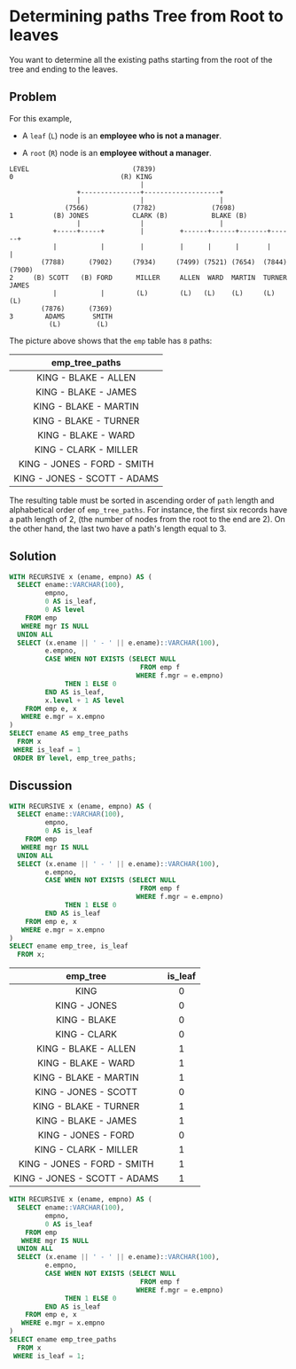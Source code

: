 # Determining paths Tree from Root to leaves

You want to determine all the existing paths starting from the root of the tree and ending to the leaves.


## Problem

For this example,

- A `leaf` (`L`) node is an **employee who is not a manager**.

- A `root` (`R`) node is an **employee without a manager**.

```console
LEVEL                          (7839)
0                           (R) KING
                                 |
                 +---------------+-------------------+
                 |               |                   |
              (7566)           (7782)              (7698)
1          (B) JONES           CLARK (B)           BLAKE (B)
                 |               |                   |
           +-----+-----+         |         +------+------+-------+------+
           |           |         |         |      |      |       |      |
        (7788)      (7902)     (7934)     (7499) (7521) (7654)  (7844)  (7900)
2     (B) SCOTT   (B) FORD      MILLER     ALLEN  WARD  MARTIN  TURNER  JAMES
           |           |        (L)        (L)   (L)    (L)     (L)    (L)
        (7876)      (7369)
3        ADAMS       SMITH
          (L)         (L)
```


The picture above shows that the `emp` table has `8` paths:

|emp_tree_paths|
|:----------------------------:|
|KING - BLAKE - ALLEN|
|KING - BLAKE - JAMES|
|KING - BLAKE - MARTIN|
|KING - BLAKE - TURNER|
|KING - BLAKE - WARD|
|KING - CLARK - MILLER|
|KING - JONES - FORD - SMITH|
|KING - JONES - SCOTT - ADAMS|

The resulting table must be sorted in ascending order of `path` length and alphabetical order of `emp_tree_paths`. For instance, the first six records have a path length of 2, (the number of nodes from the root to the end are 2). On the other hand, the last two have a path's length equal to 3.


## Solution

```SQL
WITH RECURSIVE x (ename, empno) AS (
  SELECT ename::VARCHAR(100),
         empno,
         0 AS is_leaf,
         0 AS level
    FROM emp
   WHERE mgr IS NULL
  UNION ALL
  SELECT (x.ename || ' - ' || e.ename)::VARCHAR(100),
         e.empno,
         CASE WHEN NOT EXISTS (SELECT NULL
                                 FROM emp f
                                WHERE f.mgr = e.empno)
              THEN 1 ELSE 0
         END AS is_leaf,
         x.level + 1 AS level
    FROM emp e, x
   WHERE e.mgr = x.empno
)
SELECT ename AS emp_tree_paths
  FROM x
 WHERE is_leaf = 1
 ORDER BY level, emp_tree_paths;
```


## Discussion

```SQL
WITH RECURSIVE x (ename, empno) AS (
  SELECT ename::VARCHAR(100),
         empno,
         0 AS is_leaf
    FROM emp
   WHERE mgr IS NULL
  UNION ALL
  SELECT (x.ename || ' - ' || e.ename)::VARCHAR(100),
         e.empno,
         CASE WHEN NOT EXISTS (SELECT NULL
                                 FROM emp f
                                WHERE f.mgr = e.empno)
              THEN 1 ELSE 0
         END AS is_leaf
    FROM emp e, x
   WHERE e.mgr = x.empno
)
SELECT ename emp_tree, is_leaf
  FROM x;
```

|emp_tree           | is_leaf|
|:---------------------------:|:------:|
|KING                         |       0|
|KING - JONES                 |       0|
|KING - BLAKE                 |       0|
|KING - CLARK                 |       0|
|KING - BLAKE - ALLEN         |       1|
|KING - BLAKE - WARD          |       1|
|KING - BLAKE - MARTIN        |       1|
|KING - JONES - SCOTT         |       0|
|KING - BLAKE - TURNER        |       1|
|KING - BLAKE - JAMES         |       1|
|KING - JONES - FORD          |       0|
|KING - CLARK - MILLER        |       1|
|KING - JONES - FORD - SMITH  |       1|
|KING - JONES - SCOTT - ADAMS |       1|

```SQL
WITH RECURSIVE x (ename, empno) AS (
  SELECT ename::VARCHAR(100),
         empno,
         0 AS is_leaf
    FROM emp
   WHERE mgr IS NULL
  UNION ALL
  SELECT (x.ename || ' - ' || e.ename)::VARCHAR(100),
         e.empno,
         CASE WHEN NOT EXISTS (SELECT NULL
                                 FROM emp f
                                WHERE f.mgr = e.empno)
              THEN 1 ELSE 0
         END AS is_leaf
    FROM emp e, x
   WHERE e.mgr = x.empno
)
SELECT ename emp_tree_paths
  FROM x
 WHERE is_leaf = 1;
```
